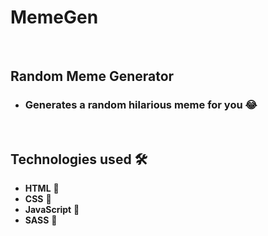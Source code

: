 # MemeGen 






<br/>

## Random Meme Generator

- ### **Generates a random hilarious meme for you 😂** 

<br/>

## Technologies used 🛠️

- **HTML** 🚀
- **CSS** 🚀
- **JavaScript** 🚀
- **SASS** 🚀

